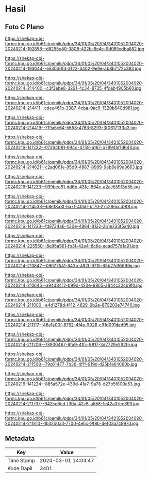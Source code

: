 # Hasil

## Foto C Plano

https://sirekap-obj-formc.kpu.go.id/b61c/pemilu/pdpr/34/01/05/20/04/3401052004020-20240214-192858--d8255c40-3808-422b-8e4c-9d085cdba882.jpg

https://sirekap-obj-formc.kpu.go.id/b61c/pemilu/pdpr/34/01/05/20/04/3401052004020-20240214-193044--e530d0fd-3123-4402-9e9e-ab8b7172c383.jpg

https://sirekap-obj-formc.kpu.go.id/b61c/pemilu/pdpr/34/01/05/20/04/3401052004020-20240214-214400--c3f3ebe8-3291-4c34-8735-4fdeb4905b60.jpg

https://sirekap-obj-formc.kpu.go.id/b61c/pemilu/pdpr/34/01/05/20/04/3401052004020-20240214-214411--cdee461b-3387-4cba-9ac9-1320b640d981.jpg

https://sirekap-obj-formc.kpu.go.id/b61c/pemilu/pdpr/34/01/05/20/04/3401052004020-20240214-214419--719a5c64-5653-4783-8293-3f061713ffa3.jpg

https://sirekap-obj-formc.kpu.go.id/b61c/pemilu/pdpr/34/01/05/20/04/3401052004020-20240216-141222--07264b81-694d-4759-a167-b7894bf1d644.jpg

https://sirekap-obj-formc.kpu.go.id/b61c/pemilu/pdpr/34/01/05/20/04/3401052004020-20240214-214621--c2ad061e-95d9-4887-8999-9eb6e69e3663.jpg

https://sirekap-obj-formc.kpu.go.id/b61c/pemilu/pdpr/34/01/05/20/04/3401052004020-20240216-141223--939bee81-dd6b-431e-864c-a2ae559f3d55.jpg

https://sirekap-obj-formc.kpu.go.id/b61c/pemilu/pdpr/34/01/05/20/04/3401052004020-20240214-214533--b8e18a3f-6a7f-40b0-bf70-27c266ccd9f8.jpg

https://sirekap-obj-formc.kpu.go.id/b61c/pemilu/pdpr/34/01/05/20/04/3401052004020-20240216-141223--fd9734a6-430e-4884-8132-2b1e233f5a40.jpg

https://sirekap-obj-formc.kpu.go.id/b61c/pemilu/pdpr/34/01/05/20/04/3401052004020-20240214-225550--8e95a561-fb3f-42e4-8c6e-ecad757d1a91.jpg

https://sirekap-obj-formc.kpu.go.id/b61c/pemilu/pdpr/34/01/05/20/04/3401052004020-20240214-210847--09077541-843b-492f-9715-65b27df6699e.jpg

https://sirekap-obj-formc.kpu.go.id/b61c/pemilu/pdpr/34/01/05/20/04/3401052004020-20240214-210645--a94d8412-b99d-420e-9805-a844c22cb9f0.jpg

https://sirekap-obj-formc.kpu.go.id/b61c/pemilu/pdpr/34/01/05/20/04/3401052004020-20240214-211000--e4d1278d-f412-4629-9b2e-879203e74740.jpg

https://sirekap-obj-formc.kpu.go.id/b61c/pemilu/pdpr/34/01/05/20/04/3401052004020-20240214-211117--46e1a00f-8752-4f4a-9028-c91d091dad95.jpg

https://sirekap-obj-formc.kpu.go.id/b61c/pemilu/pdpr/34/01/05/20/04/3401052004020-20240214-211206--78900467-6fa9-41fc-8817-3d7729e292fe.jpg

https://sirekap-obj-formc.kpu.go.id/b61c/pemilu/pdpr/34/01/05/20/04/3401052004020-20240214-211508--79c61477-7b36-4f1f-919d-d25b1e64060b.jpg

https://sirekap-obj-formc.kpu.go.id/b61c/pemilu/pdpr/34/01/05/20/04/3401052004020-20240216-141224--885a572e-439d-41a7-9a78-d27b5f809a53.jpg

https://sirekap-obj-formc.kpu.go.id/b61c/pemilu/pdpr/34/01/05/20/04/3401052004020-20240214-211707--9425c6ed-f39a-42c8-a858-1e42a07ec393.jpg

https://sirekap-obj-formc.kpu.go.id/b61c/pemilu/pdpr/34/01/05/20/04/3401052004020-20240214-211810--1b32b0a3-7700-4ebc-9f8b-4ef03a74997d.jpg


## Metadata

| Key        | Value               |
| ---------- | ------------------- |
| Time Stamp | 2024-03-01 14:03:47 |
| Kode Dapil | 3401                |



